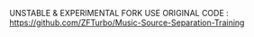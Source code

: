 UNSTABLE & EXPERIMENTAL FORK
USE ORIGINAL CODE : https://github.com/ZFTurbo/Music-Source-Separation-Training
